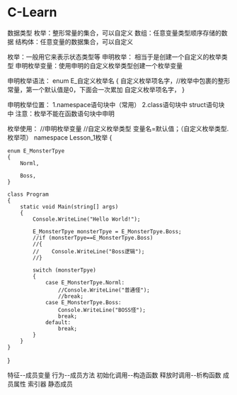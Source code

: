 # C-Learn
数据类型
  枚举：整形常量的集合，可以自定义
  数组：任意变量类型顺序存储的数据
  结构体：任意变量的数据集合，可以自定义

枚举：一般用它来表示状态类型等
  申明枚举： 相当于是创建一个自定义的枚举类型
  申明枚举变量：使用申明的自定义枚举类型创建一个枚举变量

申明枚举语法：
  enum  E_自定义枚举名
  {
    自定义枚举项名字，//枚举中包裹的整形常量，第一个默认值是0，下面会一次累加
    自定义枚举项名字，
  }

申明枚举位置：
  1.namespace语句块中（常用）
  2.class语句块中 struct语句块中
  注意：枚举不能在函数语句块中申明

枚举使用：
//申明枚举变量
//自定义枚举类型 变量名=默认值；（自定义枚举类型.枚举项）
namespace Lesson_1枚举
{

    enum E_MonsterTpye
    {
        Norml,

        Boss,
    }

    class Program
    {
        static void Main(string[] args)
        {
            Console.WriteLine("Hello World!");

            E_MonsterTpye monsterTpye = E_MonsterTpye.Boss;
            //if (monsterTpye==E_MonsterTpye.Boss)
            //{
            //    Console.WriteLine("Boss逻辑");
            //}

            switch (monsterTpye)
            {
                case E_MonsterTpye.Norml:
                    //Console.WriteLine("普通怪");
                    //break;
                case E_MonsterTpye.Boss:
                    Console.WriteLine("BOSS怪");
                    break;
                default:
                    break;
            }
        }
    }
}

特征--成员变量
行为--成员方法
初始化调用--构造函数
释放时调用--析构函数
成员属性
索引器
静态成员







